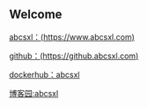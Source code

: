 ## Welcome
  
  
[abcsxl：(https://www.abcsxl.com) ](https://www.abcsxl.com)  
  
[github：(https://github.abcsxl.com)](https://github.abcsxl.com)  
  
[dockerhub：abcsxl](https://hub.docker.com/u/abcsxl)

[博客园:abcsxl](https://www.cnblogs.com/abcsxl)
